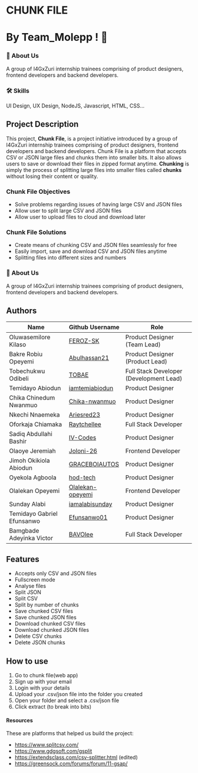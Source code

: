 
# CHUNK FILE
# By Team_Molepp ! 👋


### 🚀 About Us
A group of I4GxZuri internship trainees comprising of product designers, frontend developers and backend developers.


### 🛠 Skills
UI Design, UX Design,
NodeJS, Javascript, HTML, CSS...


## Project Description
This project, **Chunk File**, is a project initiative introduced by a group of I4GxZuri internship trainees comprising of product designers, frontend developers and backend developers. Chunk File is a platform that accepts CSV or JSON large files and chunks them into smaller bits. It also allows users to save or download their files in zipped format anytime. **Chunking** is simply the process of splitting large files into smaller files called **chunks** without losing their content or quality.


### Chunk File Objectives
- Solve problems regarding issues of having large CSV and JSON files
- Allow user to split large CSV and JSON files
- Allow user to upload files to cloud and download later


### Chunk File Solutions
- Create means of chunking CSV and JSON files seamlessly for free
- Easily import, save and download CSV and JSON files anytime
- Splitting files into different sizes and numbers


### 🚀 About Us
A group of I4GxZuri internship trainees comprising of product designers, frontend developers and backend developers.




## Authors
| Name                             | Github Username                                              | Role                                       |
| -------------------------------- | ------------------------------------------------------------ | ------------------------------------------ |
| Oluwasemilore Kilaso             | [FEROZ-SK](https://www.github.com/FEROZ-SK)                  | Product Designer (Team Lead)               |
| Bakre Robiu Opeyemi              | [Abulhassan21](https://www.github.com/Abulhassan21)          | Product Designer (Product Lead)            |
| Tobechukwu Odibeli               | [TOBAE](https://www.github.com/TOBAE)                        | Full Stack Developer (Development Lead)    |
| Temidayo Abiodun                 | [iamtemiabiodun](https://www.github.com/iamtemiabiodun)      | Product Designer                           |
| Chika Chinedum Nwanmuo           | [Chika-nwanmuo](https://www.github.com/Chika-nwanmuo)        | Product Designer                           |
| Nkechi Nnaemeka                  | [Ariesred23](https://www.github.com/Ariesred23)              | Product Designer                           |
| Oforkaja Chiamaka                | [Raytchellee](https://www.github.com/Raytchellee)            | Full Stack Developer                       |
| Sadiq Abdullahi Bashir           | [IV-Codes](https://www.github.com/IV-Codes)                  | Product Designer                           |
| Olaoye Jeremiah                  | [Joloni-26](https://www.github.com/Joloni-26)                | Frontend Developer                         |
| Jimoh Okikiola Abiodun           | [GRACEBOIAUTOS](https://www.github.com/GRACEBOIAUTOS)        | Product Designer                           |
| Oyekola Agboola                  | [hod-tech](https://www.github.com/hod-tech)                  | Product Designer                           |
| Olalekan Opeyemi                 | [Olalekan-opeyemi](https://www.github.com/Olalekan-opeyemi)  | Frontend Developer                         |
| Sunday Alabi                     | [iamalabisunday](https://github.com/iamalabisunday)          | Product Designer                           |
| Temidayo Gabriel Efunsanwo       | [Efunsanwo01](https://github.com/Efunsanwo01)                | Product Designer                           |
| Bamgbade Adeyinka Victor         | [BAVOlee](https://www.github.com/BAVOlee)                    | Full Stack Developer                       |



## Features
- Accepts only CSV and JSON files
- Fullscreen mode
- Analyse files
- Split JSON
- Split CSV
- Split by number of chunks
- Save chunked CSV files
- Save chunked JSON files
- Download chunked CSV files
- Download chunked JSON files
- Delete CSV chunks
- Delete JSON chunks


## How to use
1. Go to chunk file(web app)
2. Sign up with your email
3. Login with your details
4. Upload your .csv/json file into the folder you created
5. Open your folder and select a .csv/json file
6. Click extract (to break into bits)



#### Resources
These are platforms that helped us build the project:
- https://www.splitcsv.com/
- https://www.gdgsoft.com/gsplit
- https://extendsclass.com/csv-splitter.html (edited) 
- https://greensock.com/forums/forum/11-gsap/


